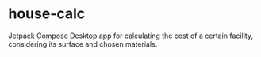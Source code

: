 # house-calc
Jetpack Compose Desktop app for calculating the cost of a certain facility, considering its surface and chosen materials.
